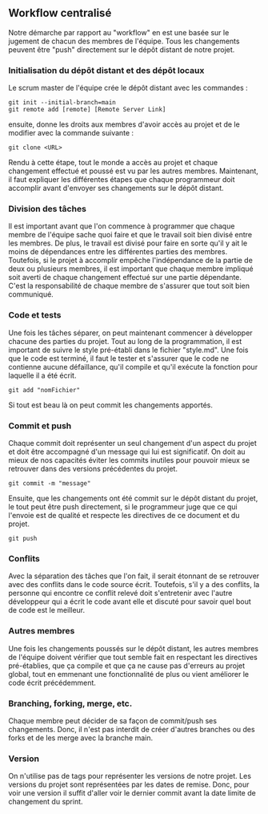 ## Workflow centralisé

Notre démarche par rapport au "workflow" en est une basée sur le jugement de chacun des 
membres de l'équipe. Tous les changements peuvent être "push" directement sur le dépôt distant de notre projet.

### Initialisation du dépôt distant et des dépôt locaux

Le scrum master de l'équipe crée le dépôt distant avec les commandes :

```
git init --initial-branch=main
git remote add [remote] [Remote Server Link]
```
ensuite, donne les droits aux membres d'avoir accès au projet et de le modifier avec la commande suivante :
```
git clone <URL>
```
Rendu à cette étape, tout le monde a accès au projet et chaque changement effectué et poussé est vu par les autres 
membres. Maintenant, il faut expliquer les différentes étapes que chaque programmeur doit accomplir avant d'envoyer ses 
changements sur le dépôt distant.

### Division des tâches

Il est important avant que l'on commence à programmer que chaque membre de l'équipe sache quoi faire et que le travail
soit bien divisé entre les membres. De plus, le travail est divisé pour faire en sorte qu'il y ait le moins de 
dépendances entre les différentes parties des membres. Toutefois, si le projet à accomplir empêche l'indépendance de la
partie de deux ou plusieurs membres, il est important que chaque membre impliqué soit averti de chaque changement 
effectué sur une partie dépendante. C'est la responsabilité de chaque membre de s'assurer que tout soit bien communiqué.

### Code et tests

Une fois les tâches séparer, on peut maintenant commencer à développer chacune des parties du projet. Tout au long de 
la programmation, il est important de suivre le style pré-établi dans le fichier "style.md". Une fois que le code est 
terminé, il faut le tester et s'assurer que le code ne contienne aucune défaillance, qu'il compile et qu'il exécute
la fonction pour laquelle il a été écrit. 
```
git add "nomFichier"
```
Si tout est beau là on peut commit les changements apportés.


### Commit et push

Chaque commit doit représenter un seul changement d'un aspect du projet et doit être accompagné d'un message qui lui est
significatif. On doit au mieux de nos capacités éviter les commits inutiles pour pouvoir mieux se retrouver dans des 
versions précédentes du projet.
```
git commit -m "message"
```
Ensuite, que les changements ont été commit sur le dépôt distant du projet, le tout peut
être push directement, si le programmeur juge que ce qui l'envoie est de qualité et respecte les directives de ce
document et du projet.
```
git push
```

### Conflits

Avec la séparation des tâches que l'on fait, il serait étonnant de se retrouver avec des conflits dans le code source 
écrit. Toutefois, s'il y a des conflits, la personne qui encontre ce conflit relevé doit s'entretenir avec l'autre 
développeur qui a écrit le code avant elle et discuté pour savoir quel bout de code est le meilleur.

### Autres membres

Une fois les changements poussés sur le dépôt distant, les autres membres de l'équipe doivent vérifier que tout semble 
fait en respectant les directives pré-établies, que ça compile et que ça ne cause pas d'erreurs au projet global, tout 
en emmenant une fonctionnalité de plus ou vient améliorer le code écrit précédemment.

### Branching, forking, merge, etc.

Chaque membre peut décider de sa façon de commit/push ses changements. Donc, il n'est pas interdit de créer d'autres
branches ou des forks et de les merge avec la branche main.

### Version

On n'utilise pas de tags pour représenter les versions de notre projet. Les versions du projet sont représentées par les
dates de remise. Donc, pour voir une version il suffit d'aller voir le dernier commit avant la date limite de changement
du sprint.


